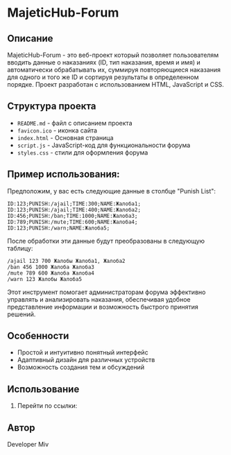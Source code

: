 MajeticHub-Forum
======================
## Описание

MajeticHub-Forum - это веб-проект который позволяет пользователям вводить данные о наказаниях (ID, тип наказания, время и имя) и автоматически обрабатывать их, суммируя повторяющиеся наказания для одного и того же ID и сортируя результаты в определенном порядке. Проект разработан с использованием HTML, JavaScript и CSS.

## Структура проекта
- `README.md` - файл с описанием проекта
- `favicon.ico` - иконка сайта
- `index.html` - Основная страница
- `script.js` - JavaScript-код для функциональности форума
- `styles.css` - стили для оформления форума

## Пример использования:
Предположим, у вас есть следующие данные в столбце "Punish List":
```
ID:123;PUNISH:/ajail;TIME:300;NAME:Жалоба1;
ID:123;PUNISH:/ajail;TIME:400;NAME:Жалоба2;
ID:456;PUNISH:/ban;TIME:1000;NAME:Жалоба3;
ID:789;PUNISH:/mute;TIME:600;NAME:Жалоба4;
ID:123;PUNISH:/warn;NAME:Жалоба5;
```

После обработки эти данные будут преобразованы в следующую таблицу:
```
/ajail 123 700 Жалобы Жалоба1, Жалоба2
/ban 456 1000 Жалоба Жалоба3
/mute 789 600 Жалоба Жалоба4
/warn 123 Жалобы Жалоба5
```
Этот инструмент помогает администраторам форума эффективно управлять и анализировать наказания, обеспечивая удобное представление информации и возможность быстрого принятия решений.

## Особенности
- Простой и интуитивно понятный интерфейс
- Адаптивный дизайн для различных устройств
- Возможность создания тем и обсуждений

## Использование

1. Перейти по ссылки:
  

## Автор
Developer Miv

